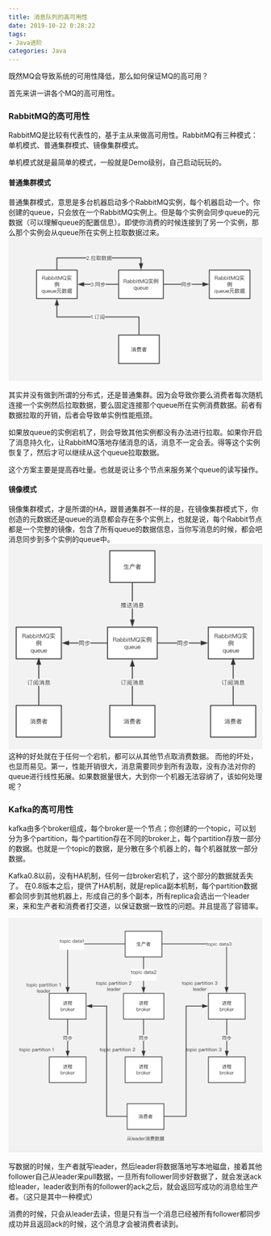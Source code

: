 ```yaml
---
title: 消息队列的高可用性
date: 2019-10-22 0:28:22
tags:
- Java进阶
categories: Java
---
```


既然MQ会导致系统的可用性降低，那么如何保证MQ的高可用？

首先来讲一讲各个MQ的高可用性。

### RabbitMQ的高可用性

RabbitMQ是比较有代表性的，基于主从来做高可用性。RabbitMQ有三种模式：单机模式、普通集群模式、镜像集群模式。

单机模式就是最简单的模式，一般就是Demo级别，自己启动玩玩的。
<!-- more -->
#### 普通集群模式

普通集群模式，意思是多台机器启动多个RabbitMQ实例，每个机器启动一个。你创建的queue，只会放在一个RabbitMQ实例上。但是每个实例会同步queue的元数据（可以理解queue的配置信息）。即使你消费的时候连接到了另一个实例，那么那个实例会从queue所在实例上拉取数据过来。
![RabbitMQ普通集群](RabbitMQ的高可用性/RabbitMQ普通集群.png)

其实并没有做到所谓的分布式，还是普通集群。因为会导致你要么消费者每次随机连接一个实例然后拉取数据，要么固定连接那个queue所在实例消费数据。前者有数据拉取的开销，后者会导致单实例性能瓶颈。

如果放queue的实例宕机了，则会导致其他实例都没有办法进行拉取。如果你开启了消息持久化，让RabbitMQ落地存储消息的话，消息不一定会丢。得等这个实例恢复了，然后才可以继续从这个queue拉取数据。

这个方案主要是提高吞吐量。也就是说让多个节点来服务某个queue的读写操作。


#### 镜像模式

镜像集群模式，才是所谓的HA，跟普通集群不一样的是，在镜像集群模式下，你创造的元数据还是queue的消息都会存在多个实例上，也就是说，每个Rabbit节点都是一个完整的镜像，包含了所有queue的数据信息，当你写消息的时候，都会吧消息同步到多个实例的queue中。
![RabbitMQ镜像集群模式](RabbitMQ的高可用性/RabbitMQ镜像模式.png)
这种的好处就在于任何一个宕机，都可以从其他节点取消费数据。
而他的坏处，也显而易见。第一，性能开销很大，消息需要同步到所有汲取，没有办法对你的queue进行线性拓展。如果数据量很大，大到你一个机器无法容纳了，该如何处理呢？

### Kafka的高可用性
kafka由多个broker组成，每个broker是一个节点；你创建的一个topic，可以划分为多个partition，每个partition存在不同的broker上，每个partition存放一部分的数据。也就是一个topic的数据，是分散在多个机器上的，每个机器就放一部分数据。

Kafka0.8以前，没有HA机制，任何一台broker宕机了，这个部分的数据就丢失了。
在0.8版本之后，提供了HA机制，就是replica副本机制，每个partition数据都会同步到其他机器上，形成自己的多个副本，所有replica会选出一个leader来，来和生产者和消费者打交道，以保证数据一致性的问题。并且提高了容错率。

![Kafka](RabbitMQ的高可用性/Kafka.png)

写数据的时候，生产者就写leader，然后leader将数据落地写本地磁盘，接着其他follower自己从leader来pull数据，一旦所有follower同步好数据了，就会发送ack给leader，leader收到所有的follower的ack之后，就会返回写成功的消息给生产者。（这只是其中一种模式）

消费的时候，只会从leader去读，但是只有当一个消息已经被所有follower都同步成功并且返回ack的时候，这个消息才会被消费者读到。
